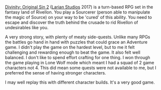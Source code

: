 [Divinity: Original Sin 2](https://divinity.game/)
([Larian Studios](https://larian.com/) 2017) is a
turn-based RPG set in the fantasy land of Rivellon. You play
a Sourcerer (person able to manipulate the magic of Source)
on your way to be 'cured' of this ability. You need to escape and
discover the truth behind the crusade to rid Rivellon of
undesirables like you.

A very strong story, with plenty of meaty side-quests. Unlike
many RPGs the battles go hand in hand with puzzles that
could grace an Adventure game. I didn't play the game on the
hardest level, but to me it felt challenging and rewarding enough to beat the
game. It also felt well balanced. I don't like to spend effort crafting
for one thing. I won through the game playing in Lone Wolf mode
which meant I had a squad of 2 game characters not 4. This did mean
some quests were not available to me, but I preferred the
sense of having stronger characters.

I may well replay this with different character builds. It's a very good
game.
